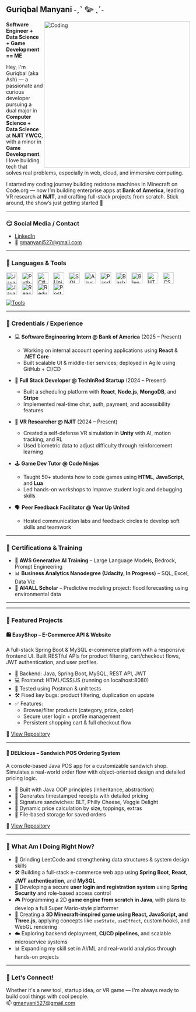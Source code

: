 ## Guriqbal Manyani ˗ˏˋ 𓅰 ˎˊ˗
<img align="right" alt="Coding" width="400" src="https://64.media.tumblr.com/ec6056e2ec9e2ddba8f50851fcad796d/tumblr_pauzs2OHH01tes331o3_640.gifv">

**Software Engineer + Data Science + Game Development == ME**

Hey, I'm Guriqbal (aka Ash) — a passionate and curious developer pursuing a dual major in **Computer Science + Data Science** at **NJIT YWCC**, with a minor in **Game Development**. I love building tech that solves real problems, especially in web, cloud, and immersive computing.

I started my coding journey building redstone machines in Minecraft on Code.org — now I’m building enterprise apps at **Bank of America**, leading VR research at **NJIT**, and crafting full-stack projects from scratch. Stick around, the show’s just getting started 🚀

---

### 😏 Social Media / Contact
- [LinkedIn](https://www.linkedin.com/in/guriqbal-manyani-907517287/)  
- 📧 [gmanyani527@gmail.com](mailto:gmanyani527@gmail.com)

---

### 🧰 Languages & Tools

<img align="left" alt="Java" width="30px" style="padding-right:10px;" src="https://cdn.jsdelivr.net/gh/devicons/devicon@latest/icons/java/java-original-wordmark.svg" />
<img align="left" alt="Python" width="30px" style="padding-right:10px;" src="https://cdn.jsdelivr.net/gh/devicons/devicon@latest/icons/python/python-original-wordmark.svg" />
<img align="left" alt="C#" width="30px" style="padding-right:10px;" src="https://cdn.jsdelivr.net/gh/devicons/devicon@latest/icons/csharp/csharp-original.svg" />
<img align="left" alt="Unity" width="30px" style="padding-right:10px;" src="https://cdn.jsdelivr.net/gh/devicons/devicon@latest/icons/unity/unity-original-wordmark.svg" />
<img align="left" alt="SQL" width="30px" style="padding-right:10px;" src="https://cdn.jsdelivr.net/gh/devicons/devicon@latest/icons/sqlite/sqlite-original.svg" />
<img align="left" alt="Azure SQL" width="30px" style="padding-right:10px;" src="https://cdn.jsdelivr.net/gh/devicons/devicon@latest/icons/azuresqldatabase/azuresqldatabase-original.svg" />
<img align="left" alt="Pandas" width="30px" style="padding-right:10px;" src="https://cdn.jsdelivr.net/gh/devicons/devicon@latest/icons/pandas/pandas-original-wordmark.svg" />
<img align="left" alt="Bash" width="30px" style="padding-right:10px;" src="https://cdn.jsdelivr.net/gh/devicons/devicon@latest/icons/bash/bash-original.svg" />
<img align="left" alt="Blender" width="30px" style="padding-right:10px;" src="https://cdn.jsdelivr.net/gh/devicons/devicon@latest/icons/blender/blender-original.svg" />
<img align="left" alt="HTML5" width="30px" style="padding-right:10px;" src="https://cdn.jsdelivr.net/gh/devicons/devicon@latest/icons/html5/html5-original-wordmark.svg" />
<img align="left" alt="CSS3" width="30px" style="padding-right:10px;" src="https://cdn.jsdelivr.net/gh/devicons/devicon@latest/icons/css3/css3-original-wordmark.svg" />
<img align="left" alt="JavaScript" width="30px" style="padding-right:10px;" src="https://cdn.jsdelivr.net/gh/devicons/devicon@latest/icons/javascript/javascript-original.svg" />
<img align="left" alt="React" width="30px" style="padding-right:10px;" src="https://cdn.jsdelivr.net/gh/devicons/devicon@latest/icons/react/react-original.svg" />
<img align="left" alt="Redux" width="30px" style="padding-right:10px;" src="https://cdn.jsdelivr.net/gh/devicons/devicon@latest/icons/redux/redux-original.svg" />
<img align="left" alt="PostgreSQL" width="30px" style="padding-right:10px;" src="https://cdn.jsdelivr.net/gh/devicons/devicon@latest/icons/postgresql/postgresql-original-wordmark.svg" />

<br clear="all"/>

[![Tools](https://skillicons.dev/icons?i=vscode,github,gitlab,eclipse,nodejs,figma,aws,azure,mongodb&theme=dark)](https://skillicons.dev)

---

### 💼 Credentials / Experience
- 💻 **Software Engineering Intern @ Bank of America** (2025 – Present)  
  - Working on internal account opening applications using **React** & **.NET Core**  
  - Built scalable UI & middle-tier services; deployed in Agile using GitHub + CI/CD  

- 🚀 **Full Stack Developer @ TechInRed Startup** (2024 – Present)  
  - Built a scheduling platform with **React**, **Node.js**, **MongoDB**, and **Stripe**  
  - Implemented real-time chat, auth, payment, and accessibility features

- 🧠 **VR Researcher @ NJIT** (2024 – Present)  
  - Created a self-defense VR simulation in **Unity** with AI, motion tracking, and RL  
  - Used biometric data to adjust difficulty through reinforcement learning

- 🕹️ **Game Dev Tutor @ Code Ninjas**  
  - Taught 50+ students how to code games using **HTML**, **JavaScript**, and **Lua**  
  - Led hands-on workshops to improve student logic and debugging skills

- 🗣️ **Peer Feedback Facilitator @ Year Up United**  
  - Hosted communication labs and feedback circles to develop soft skills and teamwork

---

### 📜 Certifications & Training
- 📘 **AWS Generative AI Training** – Large Language Models, Bedrock, Prompt Engineering  
- 📊 **Business Analytics Nanodegree (Udacity, In Progress)** – SQL, Excel, Data Viz  
- 🧪 **AI4ALL Scholar** – Predictive modeling project: flood forecasting using environmental data

---
---

### 📁 Featured Projects

#### 🛍️ EasyShop – E-Commerce API & Website
A full-stack Spring Boot & MySQL e-commerce platform with a responsive frontend UI. Built RESTful APIs for product filtering, cart/checkout flows, JWT authentication, and user profiles.

- 🔧 Backend: Java, Spring Boot, MySQL, REST API, JWT  
- 💻 Frontend: HTML/CSS/JS (running on localhost:8080)  
- 🧪 Tested using Postman & unit tests
- 🛠️ Fixed key bugs: product filtering, duplication on update  
- ✅ Features: 
  - Browse/filter products (category, price, color)  
  - Secure user login + profile management  
  - Persistent shopping cart & full checkout flow  

🔗 [View Repository](https://github.com/YOUR_USERNAME/EasyShop)

---

#### 🥪 DELIcious – Sandwich POS Ordering System
A console-based Java POS app for a customizable sandwich shop. Simulates a real-world order flow with object-oriented design and detailed pricing logic.

- 🧱 Built with Java OOP principles (inheritance, abstraction)  
- 🧾 Generates timestamped receipts with detailed pricing  
- 🥪 Signature sandwiches: BLT, Philly Cheese, Veggie Delight  
- 🧮 Dynamic price calculation by size, toppings, extras  
- 📂 File-based storage for saved orders

🔗 [View Repository](https://github.com/YOUR_USERNAME/DELIcious-POS)


---

### 📍 What Am I Doing Right Now?
- 🔁 Grinding LeetCode and strengthening data structures & system design skills  
- 🛠️ Building a full-stack e-commerce web app using **Spring Boot**, **React**, **JWT authentication**, and **MySQL**  
- 🔐 Developing a secure **user login and registration system** using **Spring Security** and role-based access control  
- 🎮 Programming a 2D **game engine from scratch in Java**, with plans to develop a full Super Mario-style platformer  
- 🧱 Creating a **3D Minecraft-inspired game using React, JavaScript, and Three.js**, applying concepts like `useState`, `useEffect`, custom hooks, and WebGL rendering  
- ☁️ Exploring backend deployment, **CI/CD pipelines**, and scalable microservice systems  
- 📊 Expanding my skill set in AI/ML and real-world analytics through hands-on projects


---

### 🚀 Let’s Connect!
Whether it's a new tool, startup idea, or VR game — I'm always ready to build cool things with cool people.  
📫 [gmanyani527@gmail.com](mailto:gmanyani527@gmail.com)
